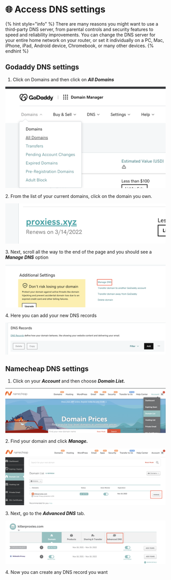 # 🌐 Access DNS settings

{% hint style="info" %}
There are many reasons you might want to use a third-party DNS server, from parental controls and security features to speed and reliability improvements. You can change the DNS server for your entire home network on your router, or set it individually on a PC, Mac, iPhone, iPad, Android device, Chromebook, or many other devices.
{% endhint %}

## Godaddy DNS settings

1. Click on Domains and then click on _**All Domains**_

![](<../.gitbook/assets/image (6) (1).png>)

2\. From the list of your current domains, click on the domain you own.

![](<../.gitbook/assets/image (11).png>)

3\. Next, scroll all the way to the end of the page and you should see a _**Manage DNS**_ option

![](<../.gitbook/assets/image (17).png>)

4\. Here you can add your new DNS records

![](<../.gitbook/assets/image (3) (1) (1).png>)

## Namecheap DNS settings

1. Click on your _**Account**_ and then choose _**Domain List.**_

![](<../.gitbook/assets/image (18).png>)

2\. Find your domain and click _**Manage.**_

![](<../.gitbook/assets/image (5) (1) (1) (1).png>)

3\. Next, go to the _**Advanced DNS**_ tab.

![](<../.gitbook/assets/image (13).png>)

4\. Now you can create any DNS record you want
